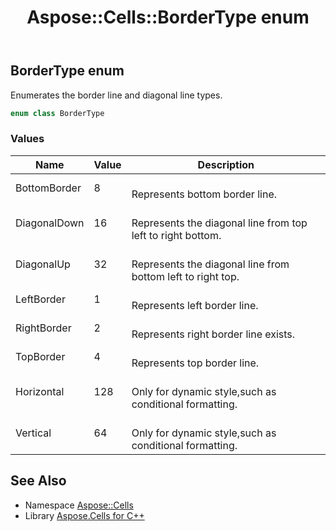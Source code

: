 ﻿---
title: Aspose::Cells::BorderType enum
linktitle: BorderType
second_title: Aspose.Cells for C++ API Reference
description: 'Aspose::Cells::BorderType enum. Enumerates the border line and diagonal line types in C++.'
type: docs
weight: 17800
url: /cpp/aspose.cells/bordertype/
---
## BorderType enum


Enumerates the border line and diagonal line types.

```cpp
enum class BorderType
```

### Values

| Name | Value | Description |
| --- | --- | --- |
| BottomBorder | 8 | <br>Represents bottom border line. |
| DiagonalDown | 16 | <br>Represents the diagonal line from top left to right bottom. |
| DiagonalUp | 32 | <br>Represents the diagonal line from bottom left to right top. |
| LeftBorder | 1 | <br>Represents left border line. |
| RightBorder | 2 | <br>Represents right border line exists. |
| TopBorder | 4 | <br>Represents top border line. |
| Horizontal | 128 | <br>Only for dynamic style,such as conditional formatting. |
| Vertical | 64 | <br>Only for dynamic style,such as conditional formatting. |

## See Also

* Namespace [Aspose::Cells](../)
* Library [Aspose.Cells for C++](../../)
